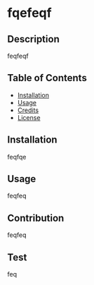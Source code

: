 # fqefeqf

## Description
feqfeqf

## Table of Contents
* [Installation](#installation)
* [Usage](#usage)
* [Credits](#credits)
* [License](#license)

## Installation
feqfqe

## Usage
feqfeq

## Contribution
feqfeq

## Test
feq
